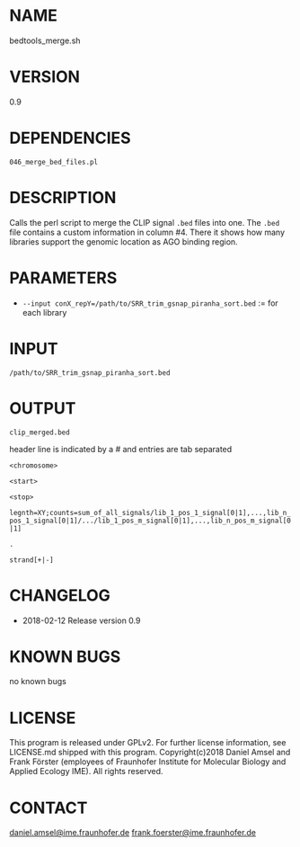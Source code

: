 # NAME
bedtools_merge.sh
# VERSION
0.9
# DEPENDENCIES
`046_merge_bed_files.pl`
# DESCRIPTION
Calls the perl script to merge the CLIP signal `.bed` files into one. The `.bed` file contains a custom information in column #4. There it shows how many libraries support the genomic location as AGO binding region.
# PARAMETERS
- `--input conX_repY=/path/to/SRR_trim_gsnap_piranha_sort.bed` := for each library 
# INPUT
`/path/to/SRR_trim_gsnap_piranha_sort.bed`
# OUTPUT
`clip_merged.bed`

header line is indicated by a # and entries are tab separated

`<chromosome>`

`<start>`

`<stop>` 

`legnth=XY;counts=sum_of_all_signals/lib_1_pos_1_signal[0|1],...,lib_n_pos_1_signal[0|1]/.../lib_1_pos_m_signal[0|1],...,lib_n_pos_m_signal[0|1]` 

`.`

`strand[+|-]`
# CHANGELOG
- 2018-02-12 Release version 0.9
# KNOWN BUGS
no known bugs
# LICENSE
This program is released under GPLv2. For further license information, see LICENSE.md shipped with this program.
Copyright(c)2018 Daniel Amsel and Frank Förster (employees of Fraunhofer Institute for Molecular Biology and Applied Ecology IME).
All rights reserved.
# CONTACT
daniel.amsel@ime.fraunhofer.de
frank.foerster@ime.fraunhofer.de

